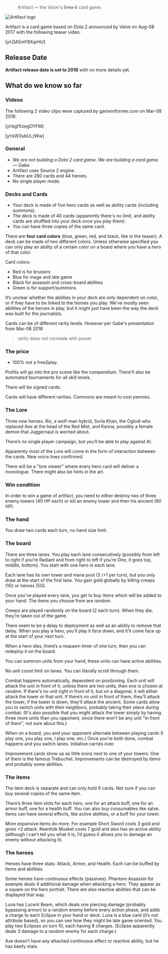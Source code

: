 <!--

-->
> Artifact — the Valve's ~~Dota 2~~ card game.

![Artifact logo](https://i.imgur.com/zt78JQW.png)

Artifact is a card game based on Dota 2 announced by Valve on Aug-08 2017 with the following teaser video.

[yt:DA5mY8XqrHU]

## Release Date

**Artifact release date is set to 2018** with no more details yet.

## What do we know so far

### Videos

The following 2 video clips were captured by gameinformer.com on Mar-08 2018:

[yt:kgfXzegOYFM]

[yt:kW3ubUi_tWw]

### General

* *We are not building a Dota 2 card game. We are building a card game* — Gabe.
* Artifact uses Source 2 engine.
* There are 280 cards and 44 heroes.
* No single player mode.

### Decks and Cards

* Your deck is made of five hero cards as well as ability cards (including summons).
* The deck is made of 40 cards (apparently there's no limit, and ability cards are shuffled into your deck once you play them).
* You can have three copies of the same card.

There are **four card colors** (blue, green, red, and black, like in the teaser). A deck can be made of two different colors. Unless otherwise specified you can only play an ability of a certain color on a board where you have a hero of that color.

Card colors:
* Red is for bruisers
* Blue for mage and late game
* Black for assassin and cross-board abilities
* Green is for support/summons.

It’s unclear whether the abilities in your deck are only dependent on color, or if they have to be linked to the heroes you play. We’ve mostly seen abilities of the heroes in play, but it might just have been the way the deck was built for the journalists.

Cards can be of different rarity levels. However per Gabe's presentation from Mar-08 2018

> rarity does not correlate with power







### The price

* 100% not a free2play.

Profits will go into the pro scene like the compendium. There'll also be automated tournaments for all skill levels.

There will be signed cards.

Cards will have different rarities. Commons are meant to cost pennies.

### The Lore

Three new heroes. Rix, a wolf-man hybrid, Sorla Khan, the Oglodi who replaced Axe at the head of the Red Mist, and Kanna, possibly a female demon that Juggernaut is worried about.

There’s no single player campaign, but you’ll be able to play against AI.

Apparently most of the Lore will come in the form of interaction between the cards. New voice lines confirmed.

There will be a "lore viewer" where every hero card will deliver a monologue. There might also be hints in the art.

### Win condition

In order to win a game of artifact, you need to either destroy two of three enemy towers (40 HP each) or kill an enemy tower and then his ancient (80 HP).

### The hand

You draw two cards each turn, no hand size limit.

### The board

There are three lanes. You play each lane consecutively (possibly from left to right if you’re Radiant and from right to left if you’re Dire, it goes top, middle, bottom). You start with one hero in each lane.

Each lane has its own tower and mana pool (3 /+1 per turn), but you only draw at the start of the first lane. You gain gold globally by killing creeps (1G) or heroes (5G).

Once you've played every lane, you get to buy items which will be added to your hand. The items you choose from are random.

Creeps are played randomly on the board (2 each turn). When they die, they’re taken out of the game.

There seem to be a delay to deployment as well as an ability to remove that delay. When you play a hero, you’ll play it face down, and it’ll come face up at the start of your next turn.

When a hero dies, there’s a respawn timer of one turn, then you can redeploy it on the board.

You can summon units from your hand, these units can have active abilities.

No unit count limit on lanes. You can literally scroll through them.

Combat happens automatically, dependent on positioning. Each unit will attack the unit in front of it, unless there are two units, then one is chosen at random. If there's no unit right in front of it, but on a diagonal, it will either attack the tower or that unit. If there’s no unit in front of them, they’ll attack the tower, if the tower is down, they’ll attack the ancient. Some cards allow you to switch units with their neighbors, probably taking their place during combat. (It's also possible that you might attack the tower simply by having three more units than you opponent, since there won't be any unit "in front of them", not sure about this.)

When on a board, you and your opponent alternate between playing cards (I play one, you play one, I play one, etc.) Once you're both done, combat happens and you switch lanes. Initiative carries over.

Improvement cards show up as little icons next to one of your towers. One of them is the famous Trebuchet. Improvements can be destroyed by items and probably some abilities.

### The items

The item deck is separate and can only hold 9 cards. Not sure if you can buy several copies of the same item.

There’s three item slots for each hero, one for an attack buff, one for an armor buff, one for a health buff. You can also buy consumables like salve. Items can have several effects, like active abilities, or a buff for your tower.

More expansive items do more. For example Short Sword costs 3 gold and gives +2 attack. Keenfolk Musket costs 7 gold and also has an active ability (although I can’t tell you what it is, I’d guess it allows you to damage an enemy without attacking it).

### The heroes

Heroes have three stats: Attack, Armor, and Health. Each can be buffed by items and abilities.

Some heroes have continuous effects (passives). Phantom Assassin for example deals 4 additional damage when attacking a hero. They appear as a square on the hero portrait. There are also reactive abilities that can be displayed that way.

Luna has Lucent Beam, which deals one piercing damage (probably bypassing armor) to a random enemy before every action phase, and adds a charge to each Eclipse in your hand or deck. Luna is a blue card (it’s not attribute based), so you can see how they might be late game oriented. You play two Eclipses on turn 10, each having 9 charges. (Eclipse apparently deals 3 damage to a random enemy for each charge.)

Axe doesn’t have any attached continuous effect or reactive ability, but he has beefy stats.
